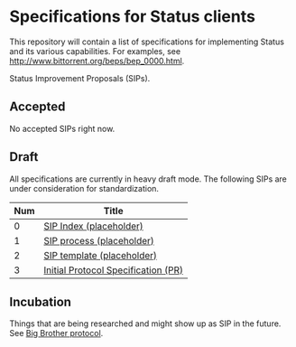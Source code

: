 # Specifications for Status clients

This repository will contain a list of specifications for implementing Status and its various capabilities. For examples, see http://www.bittorrent.org/beps/bep_0000.html.

Status Improvement Proposals (SIPs).

## Accepted

No accepted SIPs right now.

## Draft

All specifications are currently in heavy draft mode. The following SIPs are under consideration for standardization.

| Num | Title |
|-----|----|
| 0   | [SIP Index (placeholder)](README.md) |
| 1   | [SIP process (placeholder)](https://github.com/status-im/specs/issues/1) | 
| 2   | [SIP template (placeholder)](https://tools.ietf.org/html/rfc2119) | 
| 3   | [Initial Protocol Specification (PR)](https://github.com/status-im/specs/pull/3) |


## Incubation

Things that are being researched and might show up as SIP in the future. See [Big Brother protocol](https://github.com/status-im/bigbrother-specs/).
